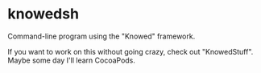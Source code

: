 knowedsh
========

Command-line program using the "Knowed" framework.

If you want to work on this without going crazy, check out "KnowedStuff". Maybe some day I'll learn CocoaPods.
